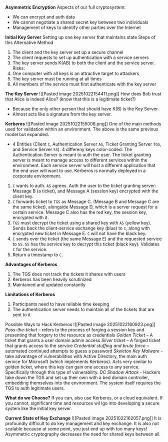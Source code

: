 **Asymmetric Encryption**
Aspects of our full cryptosystem:
- We can encrypt and auth data 
- We cannot negotiate a shared secret key between two individuals 
- Management of keys to identify other parties over the Internet

**Initial Key Server**
Setting up one key server that maintains state 
Steps of this Alternative Method 
1. The client and the key server set up a secure channel 
2. The client requests to set up authentication with a service servers
3. The key server sends K(AB) to both the client and the service server.
Risks:
4. One computer with all keys is an attractive target to attackers  
5. The key server must be running at all times  
6. All members of the service must first authenticate with the key server

**The Key Server**
![[Pasted image 20251022154411.png]]
How does Bob trust that Alice is indeed Alice? (know that this is a legitimate ticket?)
- Because the only other person that should have K(B) is the Key Server. 
- Almost acts like a signature from the key server. 

**Kerberos**
![[Pasted image 20251022155006.png]]
One of the main methods used for validation within an environment. The above is the same previous model but expanded. 
- 4 Entities (Client `C`, Authentication Server `AS`, Ticket Granting Server `TGS`, and Service Server `SS`). 4 differeny keys color-coded. The Authentication Server is meant to auth the user. The ticket granting server is meant to manage access to different services within the environment. Each service server will host a different application that the end user will want to use. Kerberos is normally deployed in a corporate environment. 
1. `C` wants to auth. `AS` agrees. Auth the user to the ticket granting server: Message B (a ticket), and Message A (session key) encrypted with the client key. 
2. `C` forwards ticket to `TGS` as Message C. (Message B and Message C are the same ticket), alongside Message D, which is a server request for a certain service. Message C also has the red key, the session key, encrypted with it. 
3. `TGS` must decrypt the ticket using a shared key with `AS` (yellow key). Sends back the client-service exchange key (blue) to `C`, along with encrypted new ticket in Message E. `C` will not have the black key. 
4. `C` sends over the ticket (the same Message E) and the requested service to `SS`. `SS` has the service key to decrypt this ticket (black key). Validates `C` for the service. 
5. Return a timestamp to `C`. 

**Advantages of Kerberos**
1. The TGS does not track the tickets it shares with users 
2. Kerberos has been heavily scrutinized 
3. Maintained and updated constantly

**Limitations of Kerberos**
1. Participants need to have reliable time keeping  
2. The authentication server needs to maintain all of the tickets that are sent to it

Possible Ways to Hack Kerberos
![[Pasted image 20251022160923.png]]
*Pass-the-ticket* – refers to the process of forging a session key and presenting that forgery to the resource as credentials
*Golden Ticket* – A ticket that grants a user domain admin access
*Silver ticket* – A forged ticket that grants access to the service
*Credential stuffing and brute force* – automated continued attempts to guess a password
*Skeleton Key Malware* - take advantage of vulnerabilities with Active Directory, the main auth service for Microsoft (which implements Kerberos). Acts very similar to golden ticket, where this key can gain one access to any service. Specifically through this type of vulnerability. 
*DC Shadow Attack* - Hackers take down the TGS and set up their own with a bed domain controller, embedding themselves into the environment. The system itself requires the TGS to auth legitimate users. 

**What do we Choose?**
If you can, also use Kerberos, or a cloud equivalent. 
If you cannot, significant time and resources wil lgo into developing a secure system like the initial key server. 

**Current State of Key Exchange**
![[Pasted image 20251022162057.png]]
It is profoundly difficult to do key management and key exchange. It is also not scalable because at some point, you just end up with too many keys!
Asymmetric cryptography decreases the need for shared keys between all. 